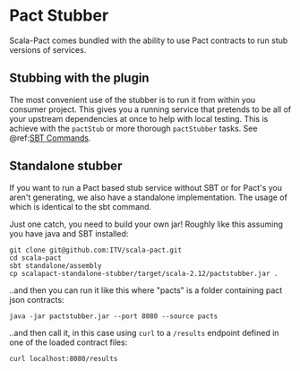 # Pact Stubber

Scala-Pact comes bundled with the ability to use Pact contracts to run stub versions of services.


## Stubbing with the plugin

The most convenient use of the stubber is to run it from within you consumer project. This gives you a running service that pretends to be all of your upstream dependencies at once to help with local testing. This is achieve with the `pactStub` or more thorough `pactStubber` tasks. See @ref:[SBT Commands](sbt-commands.md).

## Standalone stubber

If you want to run a Pact based stub service without SBT or for Pact's you aren't generating, we also have a standalone implementation. The usage of which is identical to the sbt command.

Just one catch, you need to build your own jar! Roughly like this assuming you have java and SBT installed:

```
git clone git@github.com:ITV/scala-pact.git
cd scala-pact
sbt standalone/assembly
cp scalapact-standalone-stubber/target/scala-2.12/pactstubber.jar .
```

..and then you can run it like this where "pacts" is a folder containing pact json contracts:

```
java -jar pactstubber.jar --port 8080 --source pacts
```

..and then call it, in this case using `curl` to a `/results` endpoint defined in one of the loaded contract files:

```
curl localhost:8080/results
```
